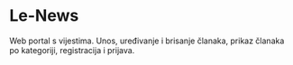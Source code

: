 # Le-News 

Web portal s vijestima.
Unos, uređivanje i brisanje članaka, prikaz članaka po kategoriji, registracija i prijava.
